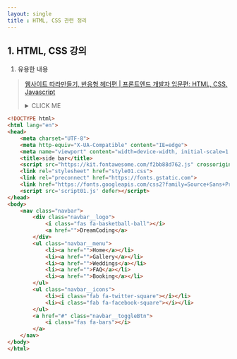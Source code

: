 ```yaml
---
layout: single
title : HTML, CSS 관련 정리
---
```


## 1. HTML, CSS 강의

1. 유용한 내용  
> [웹사이트 따라만들기, 반응형 헤더편 | 프론트엔드 개발자 입문편: HTML, CSS, Javascript](https://www.youtube.com/watch?v=X91jsJyZofw&list=PLv2d7VI9OotQ1F92Jp9Ce7ovHEsuRQB3Y&index=16) 
> <details><summary>CLICK ME</summary>
```html
<!DOCTYPE html>
<html lang="en">
<head>
    <meta charset="UTF-8">
    <meta http-equiv="X-UA-Compatible" content="IE=edge">
    <meta name="viewport" content="width=device-width, initial-scale=1.0">
    <title>side bar</title>
    <script src="https://kit.fontawesome.com/f2bb88d762.js" crossorigin="anonymous"></script>
    <link rel="stylesheet" href="style01.css">
    <link rel="preconnect" href="https://fonts.gstatic.com">
    <link href="https://fonts.googleapis.com/css2?family=Source+Sans+Pro:wght@300&display=swap" rel="stylesheet">
    <script src='script01.js' defer></script>
</head>
<body>
    <nav class="navbar">
        <div class="navbar__logo">
            <i class="fas fa-basketball-ball"></i>
            <a href="">DreamCoding</a>
        </div>
        <ul class="navbar__menu"> 
            <li><a href="">Home</a></li>
            <li><a href="">Gallery</a></li>
            <li><a href="">Weddings</a></li>
            <li><a href="">FAQ</a></li>
            <li><a href="">Booking</a></li>
        </ul>
        <ul class="navbar__icons">
            <li><i class="fab fa-twitter-square"></i></li>
            <li><i class="fab fa-facebook-square"></i></li>            
        </ul>
        <a href="#" class="navbar__toggleBtn">
            <i class="fas fa-bars"></i>
        </a>
    </nav>
</body>
</html>
```
</details>
